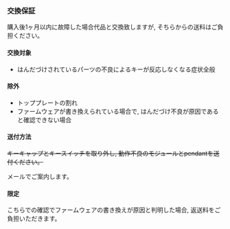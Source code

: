 ### 交換保証

購入後1ヶ月以内に故障した場合代品と交換致しますが, そちらからの送料はご負担ください。

#### 交換対象
* はんだづけされているパーツの不良によるキーが反応しなくなる症状全般

#### 除外
* トッププレートの割れ
* ファームウェアが書き換えられている場合で, はんだづけ不良が原因であると確認できない場合

#### 送付方法
~~キーキャップとキースイッチを取り外し, 動作不良のモジュールとpendantを送付ください。~~

メールでご案内します。

#### 限定
こちらでの確認でファームウェアの書き換えが原因と判明した場合, 返送料をご負担いただきます。

